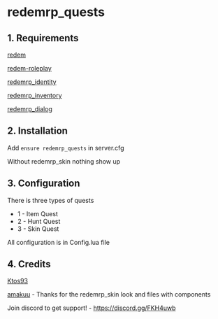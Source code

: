 # redemrp_quests

## 1. Requirements

[redem](https://github.com/kanersps/redem)

[redem-roleplay](https://github.com/RedEM-RP/redem_roleplay/)

[redemrp_identity](https://github.com/RedEM-RP/redemrp_identity/)

[redemrp_inventory](https://github.com/RedEM-RP/redemrp_inventory)

[redemrp_dialog](https://github.com/RedEM-RP/redemrp_dialog)

## 2. Installation

Add ```ensure redemrp_quests``` in server.cfg

Without redemrp_skin nothing show up

## 3. Configuration
There is three types of quests

- 1 - Item Quest
- 2 - Hunt Quest
- 3 - Skin Quest

All configuration is in Config.lua file

## 4. Credits
[Ktos93](http://github.com/Ktos93)

[amakuu](http://github.com/amakuu) - Thanks for the redemrp_skin look and files with components


Join discord to get support! - https://discord.gg/FKH4uwb

